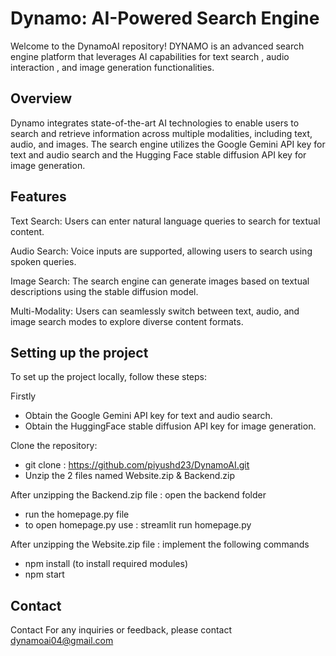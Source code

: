 # Dynamo: AI-Powered Search Engine

Welcome to the DynamoAI repository! DYNAMO is an advanced search engine platform that leverages AI capabilities for text search , audio interaction , and image generation functionalities.


## Overview

Dynamo integrates state-of-the-art AI technologies to enable users to search and retrieve information across multiple modalities, including text, audio, and images. The search engine utilizes the Google Gemini API key for text and audio search and the Hugging Face stable diffusion API key for image generation.
## Features

Text Search: Users can enter natural language queries to search for textual content.

Audio Search: Voice inputs are supported, allowing users to search using spoken queries.

Image Search: The search engine can generate images based on textual descriptions using the stable diffusion model.

Multi-Modality: Users can seamlessly switch between text, audio, and image search modes to explore diverse content formats.

## Setting up the project
To set up the project locally, follow these steps: 

Firstly
- Obtain the Google Gemini API key for text and audio search.
- Obtain the HuggingFace stable diffusion API key for image generation. 

Clone the repository:
- git clone : https://github.com/piyushd23/DynamoAI.git
- Unzip the 2 files named Website.zip & Backend.zip

After unzipping the Backend.zip file : 
open the backend folder
-   run the homepage.py file
-   to open homepage.py use : streamlit run homepage.py
  
After unzipping the Website.zip file : 
implement the following commands
-   npm install (to install required modules)
-   npm start 


## Contact
Contact For any inquiries or feedback, please contact dynamoai04@gmail.com
